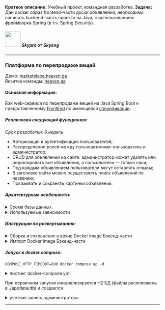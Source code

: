 **Краткое описание:** Учебный проект, командная разработка. **Задача:** Дан docker образ frontend-части доски объявлений, необходимо написать backend-часть проекта на Java, с использованием фреймворка Spring (в т.ч. Spring Security).

##### <img src="http://alrepin.sytes.net/school/student/2/avatar/preview" width="50" height="50"/> Skypro от Skyeng
***


###  Платформа по перепродаже вещей
Демо: [marketplace.heaven.ga](http://marketplace.heaven.ga)  
Визитка команды: [heaven.ga](http://heaven.ga)  


#### Основная информация:
Бэк web-сервиса по перепродаже вещей на Java Spring Boot к предоставленному [FrontEnd](https://github.com/heaven-devs/front-react-avito) по имеющейся [спецификации](https://github.com/heaven-devs/front-react-avito/blob/main/openapi.yaml).  
##### Реализован следующий функционал:
_Срок разработки: 6 недель_
- Авторизация и аутентификация пользователей;
- Распределение ролей между пользователями: пользователь и администратор;
- CRUD для объявлений на сайте: администратор может удалять или редактировать все объявления, а пользователи — только свои;
- Под каждым объявлением пользователи могут оставлять отзывы;
- В заголовке сайта можно осуществлять поиск объявлений по названию;
- Показывать и сохранять картинки объявлений.  

##### Архитектурные особенности:
<details>
  <summary>Схема базы данных</summary>

<img src="http://marketplace.backend.heaven.ga/img/59" />
</details>  

<details>
  <summary>Используемые зависимости</summary>

<img src="http://marketplace.backend.heaven.ga/img/60" />
</details>

##### Инструкции по развертыванию:
<details>
  <summary>Сборка и сохранение в архив Docker image Бэкенд-части</summary>

```
docker build -t backend-marketplace-heaven .
docker save "backend-marketplace-heaven:latest" | gzip -c  > "./marketplace-heaven-backend-image-`date +%Y-%m-%d_%H-%M`.tgz";
```
</details>

<details>
  <summary>Импорт Docker image Бэкенд-части</summary>

```
gunzip -c "./marketplace-heaven-backend-image-`date +%Y-%m-%d_%H-%M`.tgz" | docker load
```
</details>

##### Запуск в docker compose:
`COMPOSE_HTTP_TIMEOUT=600 docker compose up -d`
<details>
  <summary>листинг docker-compose.yml</summary>

```
version: "3.3"
services:
backend-marketplace-heaven:
image: backend-marketplace-heaven:latest
deploy:
resources:
limits:
cpus: '0.50'
memory: 200M
reservations:
cpus: '0.45'
memory: 180M
      container_name: backend-marketplace-heaven
      ports:
        - "8080:8080"
        - "9090:9090"
      environment:
        - "PUID=1000"
        - "PGID=1000"
      restart: 'no'
      volumes:
        - ./appdata/db:/src/main/resources/db:Z
        - ./appdata/root:/root:Z
        - /etc/timezone:/etc/timezone:ro
```
</details>

При первичном запуске инициализируется H2 БД (файлы расположены в ./appdata/db) и создается  
<details>
  <summary>учетная запись администратора</summary>

```
логин: admin@heaven.ga  
пароль: admin
```
</details>

***
